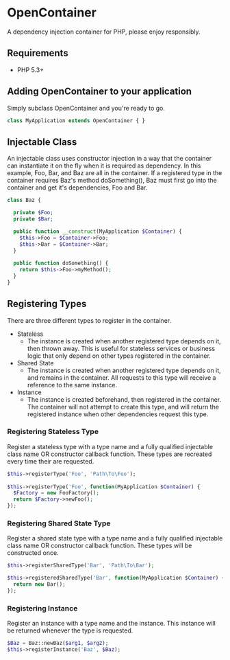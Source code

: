 OpenContainer
=============
A dependency injection container for PHP, please enjoy responsibly.

Requirements
------------
* PHP 5.3+

Adding OpenContainer to your application
----------------------------------------
Simply subclass OpenContainer and you're ready to go.
```php
class MyApplication extends OpenContainer { }
```

Injectable Class
----------------
An injectable class uses constructor injection in a way that the container can instantiate it on the fly when it is required as dependency. In this example, Foo, Bar, and Baz are all in the container. If a registered type in the container requires Baz's method doSomething(), Baz must first go into the container and get it's dependencies, Foo and Bar.
```php
class Baz {

  private $Foo;
  private $Bar;

  public function __construct(MyApplication $Container) {
    $this->Foo = $Container->Foo;
    $this->Bar = $Container->Bar;
  }
  
  public function doSomething() {
    return $this->Foo->myMethod();
  }
}
```

Registering Types
-----------------
There are three different types to register in the container.

* Stateless
    * The instance is created when another registered type depends on it, then thrown away. This is useful for stateless services or business logic that only depend on other types registered in the container.
* Shared State
    * The instance is created when another registered type depends on it, and remains in the container. All requests to this type will receive a reference to the same instance.
* Instance
    * The instance is created beforehand, then registered in the container. The container will not attempt to create this type, and will return the registered instance when other dependencies request this type.

### Registering Stateless Type
Register a stateless type with a type name and a fully qualified injectable class name OR constructor callback function. These types are recreated every time their are requested.
```php
$this->registerType('Foo', 'Path\To\Foo');
    
$this->registerType('Foo', function(MyApplication $Container) {
  $Factory = new FooFactory();
  return $Factory->newFoo();
});
```
### Registering Shared State Type
Register a shared state type with a type name and a fully qualified injectable class name OR constructor callback function. These types will be constructed once.
```php
$this->registerSharedType('Bar', 'Path\To\Bar');

$this->registeredSharedType('Bar', function(MyApplication $Container) {
  return new Bar();
});
```
### Registering Instance
Register an instance with a type name and the instance. This instance will be returned whenever the type is requested.
```php
$Baz = Baz::newBaz($arg1, $arg2);
$this->registerInstance('Baz', $Baz);
```
